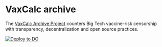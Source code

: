 # VaxCalc archive

The [VaxCalc Archive Project](https://archive.vaxcalc.org) counters Big Tech vaccine-risk censorship with transparency, decentralization and open source practices.


<a href="https://cloud.digitalocean.com/apps/new?repo=https://github.com/yenwod/archive.vaxcalc.org/tree/master">
 <img src="https://www.deploytodo.com/do-btn-blue.svg" alt="Deploy to DO">
</a>